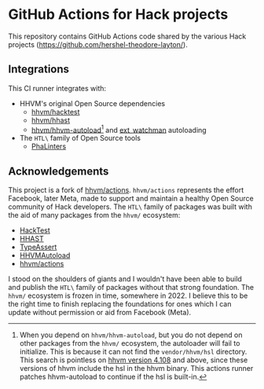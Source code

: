 # GitHub Actions for Hack projects

This repository contains GitHub Actions code shared by the various Hack projects
(https://github.com/hershel-theodore-layton/).

## Integrations

This CI runner integrates with:

- HHVM's original Open Source dependencies
  - [hhvm/hacktest](https://github.com/hhvm/hacktest)
  - [hhvm/hhast](https://github.com/hhvm/hhast)
  - [hhvm/hhvm-autoload](https://github.com/hhvm/hhvm-autoload)[^1] and [ext_watchman](https://hhvm.com/blog/2021/05/11/hhvm-4.109.html) autoloading
- The `HTL\` family of Open Source tools
  - [PhaLinters](https://github.com/hershel-theodore-layton/portable-hack-ast-linters)

## Acknowledgements

This project is a fork of [hhvm/actions](https://github.com/hhvm/actions).
`hhvm/actions` represents the effort Facebook, later Meta, made to support and
maintain a healthy Open Source community of Hack developers. The `HTL\` family
of packages was built with the aid of many packages from the `hhvm/` ecosystem:

- [HackTest](https://github.com/hhvm/hacktest)
- [HHAST](https://github.com/hhvm/hhast)
- [TypeAssert](https://github.com/hhvm/type-assert)
- [HHVMAutoload](https://github.com/hhvm/hhvm-autoload)
- [hhvm/actions](https://github.com/hhvm/actions)

I stood on the shoulders of giants and I wouldn't have been able to build and
publish the `HTL\` family of packages without that strong foundation. The
`hhvm/` ecosystem is frozen in time, somewhere in 2022. I believe this to be the
right time to finish replacing the foundations for ones which I can update
without permission or aid from Facebook (Meta).

[^1]:
    When you depend on `hhvm/hhvm-autoload`, but you do not depend on other
    packages from the `hhvm/` ecosystem, the autoloader will fail to initialize.
    This is because it can not find the `vendor/hhvm/hsl` directory.
    This search is pointless on [hhvm version 4.108](https://hhvm.com/blog/2021/05/04/hhvm-4.108.html) and above,
    since these versions of hhvm include the hsl in the hhvm binary.
    This actions runner patches hhvm-autoload to continue if the hsl is built-in.
